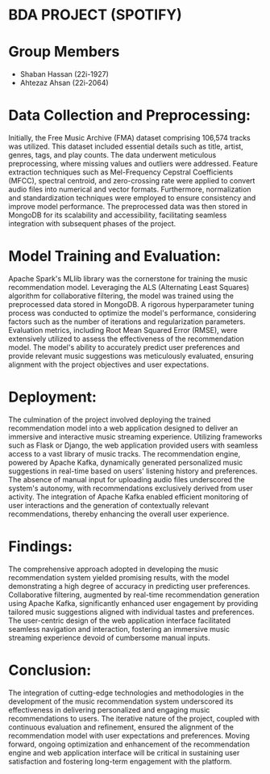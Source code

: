 # BDA PROJECT (SPOTIFY)

# Group Members
- Shaban Hassan (22i-1927)
- Ahtezaz Ahsan (22i-2064)
  
# Data Collection and Preprocessing: 

Initially, the Free Music Archive (FMA) dataset comprising 106,574 tracks was utilized. This dataset included essential details such as title, artist, genres, tags, and play counts. The data underwent meticulous preprocessing, where missing values and outliers were addressed. Feature extraction techniques such as Mel-Frequency Cepstral Coefficients (MFCC), spectral centroid, and zero-crossing rate were applied to convert audio files into numerical and vector formats. Furthermore, normalization and standardization techniques were employed to ensure consistency and improve model performance. The preprocessed data was then stored in MongoDB for its scalability and accessibility, facilitating seamless integration with subsequent phases of the project.

# Model Training and Evaluation: 

Apache Spark's MLlib library was the cornerstone for training the music recommendation model. Leveraging the ALS (Alternating Least Squares) algorithm for collaborative filtering, the model was trained using the preprocessed data stored in MongoDB. A rigorous hyperparameter tuning process was conducted to optimize the model's performance, considering factors such as the number of iterations and regularization parameters. Evaluation metrics, including Root Mean Squared Error (RMSE), were extensively utilized to assess the effectiveness of the recommendation model. The model's ability to accurately predict user preferences and provide relevant music suggestions was meticulously evaluated, ensuring alignment with the project objectives and user expectations.

# Deployment: 

The culmination of the project involved deploying the trained recommendation model into a web application designed to deliver an immersive and interactive music streaming experience. Utilizing frameworks such as Flask or Django, the web application provided users with seamless access to a vast library of music tracks. The recommendation engine, powered by Apache Kafka, dynamically generated personalized music suggestions in real-time based on users' listening history and preferences. The absence of manual input for uploading audio files underscored the system's autonomy, with recommendations exclusively derived from user activity. The integration of Apache Kafka enabled efficient monitoring of user interactions and the generation of contextually relevant recommendations, thereby enhancing the overall user experience.

# Findings:

The comprehensive approach adopted in developing the music recommendation system yielded promising results, with the model demonstrating a high degree of accuracy in predicting user preferences.
Collaborative filtering, augmented by real-time recommendation generation using Apache Kafka, significantly enhanced user engagement by providing tailored music suggestions aligned with individual tastes and preferences.
The user-centric design of the web application interface facilitated seamless navigation and interaction, fostering an immersive music streaming experience devoid of cumbersome manual inputs.
# Conclusion:
The integration of cutting-edge technologies and methodologies in the development of the music recommendation system underscored its effectiveness in delivering personalized and engaging music recommendations to users. The iterative nature of the project, coupled with continuous evaluation and refinement, ensured the alignment of the recommendation model with user expectations and preferences. Moving forward, ongoing optimization and enhancement of the recommendation engine and web application interface will be critical in sustaining user satisfaction and fostering long-term engagement with the platform.
